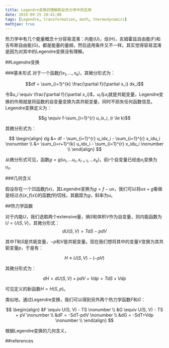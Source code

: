 ```yaml
---
title: Legendre变换的理解和在热力学中的应用
date: 2019-09-25 20:41:00
tags: [Legendre, transformation, math, thermodynamics]
mathjax: true
---
```


热力学中有几个能量概念十分容易混淆：内能(U)，焓(H)，亥姆霍兹自由能(F)和吉布斯自由能(G)。都是能量的量纲，然后适用条件又不一样。其实觉得容易混淆是因为对其中的Legendre变换没有理解。

##Legendre变换

###基本形式
对于一个函数$f(x_1,...,x_k)$，其微分形式为：

$$df = \sum_{i=1}^{k} \frac{\partial f}{\partial x_i} dx_i$$

令$u_i \equiv \frac{\partial f}{\partial x_i}$，$u_i$与$x_i$就是共轭变量，Legendre变换的作用就是将函数的自变量变换为其共轭变量，同时不损失任何函数信息。Legendre变换定义为：

$$g \equiv f-\sum_{i=1}^{r} u_ix_i, (r \le k)$$

其微分形式为：

$$
\begin{align}
dg &= df - \sum_{i=1}^{r} u_idx_i - \sum_{i=1}^{r} x_idu_i \nonumber \\
&= \sum_{i=r+1}^{k} u_idx_i - \sum_{i=1}^{r} x_idu_i \nonumber \\
\end{align}
$$

从微分形式可见，函数$g=g(u_1,...u_r,x_{r+1},...x_k)$，前r个自变量已经由$x_i$变换为$u_i$。

###几何含义

假设存在一个凹函数$f(x)$，其Legendre变换为$g=f-ux$，我们可以将$ux+g$看做是经过点$(x, f(x))$的函数$f$的切线，其截距为$g$，斜率为$u$。



##热力学函数

对于内能$U$，我们选取两个extensive量，熵$S$和体积$V$作为自变量，则内能函数为$U=U(S, V)$，其微分形式：
$$ dU(S, V) = TdS-pdV $$

其中$T$和$S$是共轭变量，$-p$和$V$是共轭变量。现在我们想将其中的变量$V$变换为其共轭变量$p$，于是有：

$$H \equiv U(S, V)-(-pV) $$

其微分形式为：

$$ dH = dU(S, V)+pdV+Vdp = TdS+Vdp $$

可见定义的新函数$H=H(S, p)$。

类似地，通过Legendre变换，我们可以得到另外两个热力学函数$F$和$G$：

$$
\begin{align}
&F \equiv U(S, V) - TS \nonumber \\
&G \equiv U(S, V) - TS + pV \nonumber \\
&dF = -SdT-pdV \nonumber \\
&dG = -SdT+Vdp \nonumber \\
\end{align}
$$

根据Legendre变换的几何含义，

##references
